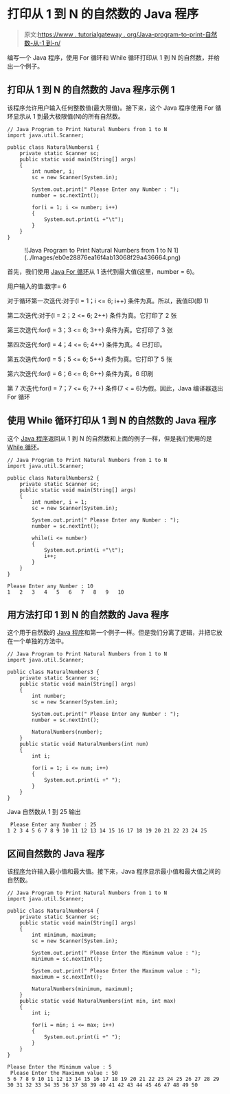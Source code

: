 # 打印从 1 到 N 的自然数的 Java 程序

> 原文:[https://www . tutorialgateway . org/Java-program-to-print-自然数-从-1 到-n/](https://www.tutorialgateway.org/java-program-to-print-natural-numbers-from-1-to-n/)

编写一个 Java 程序，使用 For 循环和 While 循环打印从 1 到 N 的自然数，并给出一个例子。

## 打印从 1 到 N 的自然数的 Java 程序示例 1

该程序允许用户输入任何整数值(最大限值)。接下来，这个 Java 程序使用 For 循环显示从 1 到最大极限值(N)的所有自然数。

```
// Java Program to Print Natural Numbers from 1 to N 
import java.util.Scanner;

public class NaturalNumbers1 {
	private static Scanner sc;
	public static void main(String[] args) 
	{
		int number, i;
		sc = new Scanner(System.in);

		System.out.print(" Please Enter any Number : ");
		number = sc.nextInt();	

		for(i = 1; i <= number; i++)
		{
			System.out.print(i +"\t"); 
		}	
	}
}
```

<figure class="wp-block-image">![Java Program to Print Natural Numbers from 1 to N 1](../Images/eb0e28876ea16f4ab13068f29a436664.png)</figure>

首先，我们使用 [Java For 循环](https://www.tutorialgateway.org/java-for-loop/)从 1 迭代到最大值(这里，number = 6)。

用户输入的值:数字= 6

对于循环第一次迭代:对于(I = 1；i <= 6; i++)
条件为真。所以，我值印(即 1)

第二次迭代:对于(I = 2；2 <= 6; 2++)
条件为真。它打印了 2 张

第三次迭代:for(I = 3；3 <= 6; 3++)
条件为真。它打印了 3 张

第四次迭代:for(I = 4；4 <= 6; 4++)
条件为真。4 已打印。

第五次迭代:for(I = 5；5 <= 6; 5++)
条件为真。它打印了 5 张

第六次迭代:for(I = 6；6 <= 6; 6++)
条件为真。6 印刷

第 7 次迭代:for(I = 7；7 <= 6; 7++)
条件(7 < = 6)为假。因此，Java 编译器退出 For 循环

## 使用 While 循环打印从 1 到 N 的自然数的 Java 程序

这个 [Java 程序](https://www.tutorialgateway.org/learn-java-programs/)返回从 1 到 N 的自然数和上面的例子一样，但是我们使用的是 [While 循环](https://www.tutorialgateway.org/java-while-loop/)。

```
// Java Program to Print Natural Numbers from 1 to N 
import java.util.Scanner;

public class NaturalNumbers2 {
	private static Scanner sc;
	public static void main(String[] args) 
	{
		int number, i = 1;
		sc = new Scanner(System.in);

		System.out.print(" Please Enter any Number : ");
		number = sc.nextInt();	

		while(i <= number)
		{
			System.out.print(i +"\t"); 
			i++;
		}	
	}
}
```

```
Please Enter any Number : 10
1	2	3	4	5	6	7	8	9	10 
```

## 用方法打印 1 到 N 的自然数的 Java 程序

这个用于自然数的 [Java 程序](https://www.tutorialgateway.org/learn-java-programs/)和第一个例子一样。但是我们分离了逻辑，并把它放在一个单独的方法中。

```
// Java Program to Print Natural Numbers from 1 to N 
import java.util.Scanner;

public class NaturalNumbers3 {
	private static Scanner sc;
	public static void main(String[] args) 
	{
		int number;
		sc = new Scanner(System.in);

		System.out.print(" Please Enter any Number : ");
		number = sc.nextInt();	

		NaturalNumbers(number);
	}
	public static void NaturalNumbers(int num)
	{
		int i;

		for(i = 1; i <= num; i++)
		{
			System.out.print(i +" "); 
		}	
	}
}
```

Java 自然数从 1 到 25 输出

```
 Please Enter any Number : 25
1 2 3 4 5 6 7 8 9 10 11 12 13 14 15 16 17 18 19 20 21 22 23 24 25 
```

## 区间自然数的 Java 程序

该[程序](https://www.tutorialgateway.org/learn-java-programs/)允许输入最小值和最大值。接下来，Java 程序显示最小值和最大值之间的自然数。

```
// Java Program to Print Natural Numbers from 1 to N 
import java.util.Scanner;

public class NaturalNumbers4 {
	private static Scanner sc;
	public static void main(String[] args) 
	{
		int minimum, maximum;
		sc = new Scanner(System.in);

		System.out.print(" Please Enter the Minimum value : ");
		minimum = sc.nextInt();			

		System.out.print(" Please Enter the Maximum value : ");
		maximum = sc.nextInt();	

		NaturalNumbers(minimum, maximum);
	}
	public static void NaturalNumbers(int min, int max)
	{
		int i;

		for(i = min; i <= max; i++)
		{
			System.out.print(i +" "); 
		}	
	}
}
```

```
Please Enter the Minimum value : 5
 Please Enter the Maximum value : 50
5 6 7 8 9 10 11 12 13 14 15 16 17 18 19 20 21 22 23 24 25 26 27 28 29 30 31 32 33 34 35 36 37 38 39 40 41 42 43 44 45 46 47 48 49 50 
```